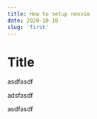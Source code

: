 ```yaml
---
title: How to setup neovim
date: 2020-10-10
slug: 'first'
---
```


# Title

asdfasdf

adsfasdf

asdfasdf

